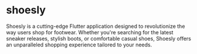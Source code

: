 # shoesly

Shoesly is a cutting-edge Flutter application designed to revolutionize the way users shop for footwear. Whether you're searching for the latest sneaker releases, stylish boots, or comfortable casual shoes, Shoesly offers an unparalleled shopping experience tailored to your needs.
